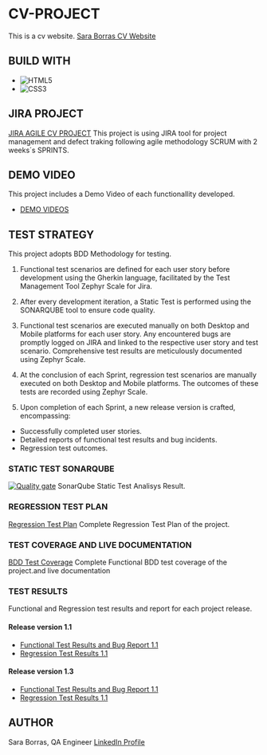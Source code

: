 # CV-PROJECT
This is a cv website.
[Sara Borras CV Website](https://organization-sara-borras.github.io/CVPROJECT/)

## BUILD WITH
* ![HTML5](https://img.shields.io/badge/html5-%23E34F26.svg?style=for-the-badge&logo=html5&logoColor=white)
* ![CSS3](https://img.shields.io/badge/css3-%231572B6.svg?style=for-the-badge&logo=css3&logoColor=white)

## JIRA PROJECT
[JIRA AGILE CV PROJECT](https://saboba9.atlassian.net/jira/software/projects/SCRUM/boards/1)
This project is using JIRA tool for project management and defect traking following agile methodology SCRUM with 2 weeks´s SPRINTS.

## DEMO VIDEO
This project includes a Demo Video of each functionallity developed.
* [DEMO VIDEOS](/demo/)
## TEST STRATEGY
This project adopts BDD Methodology for testing.

1. Functional test scenarios are defined for each user story before development using the Gherkin language, facilitated by the Test Management Tool Zephyr Scale for Jira.

2. After every development iteration, a Static Test is performed using the SONARQUBE tool to ensure code quality.

3. Functional test scenarios are executed manually on both Desktop and Mobile platforms for each user story. Any encountered bugs are promptly logged on JIRA and linked to the respective user story and test scenario. Comprehensive test results are meticulously documented using Zephyr Scale.

4. At the conclusion of each Sprint, regression test scenarios are manually executed on both Desktop and Mobile platforms. The outcomes of these tests are  recorded using Zephyr Scale.

5. Upon completion of each Sprint, a new release version is crafted, encompassing:

* Successfully completed user stories.
* Detailed reports of functional test results and bug incidents.
* Regression test outcomes.

### STATIC TEST SONARQUBE
[![Quality gate](https://sonarcloud.io/api/project_badges/quality_gate?project=Organization-Sara-Borras_CVPROJECT)](https://sonarcloud.io/summary/new_code?id=Organization-Sara-Borras_CVPROJECT)
SonarQube Static Test Analisys Result.

### REGRESSION TEST PLAN
[Regression Test Plan](/test-plans/regression-test-plan.pdf)
Complete Regression Test Plan of the project.

### TEST COVERAGE AND LIVE DOCUMENTATION
[BDD Test Coverage](/test-plans/functional-test-plan-and-bdd-coverage.pdf)
Complete Functional BDD test coverage of the project.and live documentation

### TEST RESULTS
Functional and Regression test results and report for each project release.
#### Release version 1.1
* [Functional Test Results and Bug Report 1.1](/test-results/informe-trazabilidad-1.1.pdf) 
* [Regression Test Results 1.1](/test-results/regresion-informe-trazabilidad-1.1.pdf)

#### Release version 1.3
* [Functional Test Results and Bug Report 1.1](/test-results/informe-trazabilidad-1.1.pdf) 
* [Regression Test Results 1.1](/test-results/regresion-informe-trazabilidad-1.1.pdf)

## AUTHOR
Sara Borras, QA Engineer
[LinkedIn Profile](https://www.linkedin.com/in/reyescuesta)